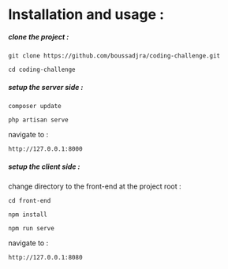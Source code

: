 # Installation and usage :

##### clone the project :

    git clone https://github.com/boussadjra/coding-challenge.git
    
    cd coding-challenge

##### setup the server side :

    composer update

    php artisan serve

navigate to :

    http://127.0.0.1:8000 

##### setup the client side :

  change directory to the front-end at the project root :

    cd front-end
 
    npm install
  
    npm run serve

navigate to :

    http://127.0.0.1:8080 